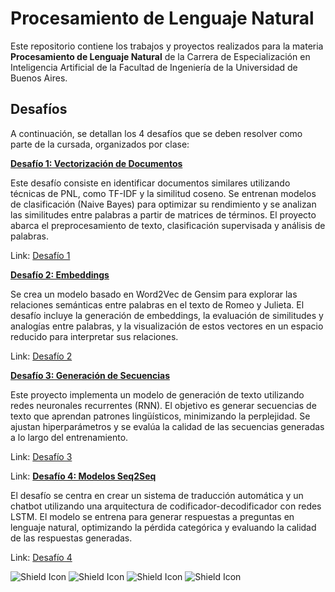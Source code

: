 # Procesamiento de Lenguaje Natural

Este repositorio contiene los trabajos y proyectos realizados para la materia **Procesamiento de Lenguaje Natural** de la Carrera de Especialización en Inteligencia Artificial de la Facultad de Ingeniería de la Universidad de Buenos Aires.

## Desafíos

A continuación, se detallan los 4 desafíos que se deben resolver como parte de la cursada, organizados por clase:

[**Desafío 1: Vectorización de Documentos**](https://github.com/jpablohagata/CEIA-NLP/blob/master/Desafio_1.ipynb)

Este desafío consiste en identificar documentos similares utilizando técnicas de PNL, como TF-IDF y la similitud coseno. Se entrenan modelos de clasificación (Naive Bayes) para optimizar su rendimiento y se analizan las similitudes entre palabras a partir de matrices de términos. El proyecto abarca el preprocesamiento de texto, clasificación supervisada y análisis de palabras.

Link: [Desafío 1](https://github.com/jpablohagata/CEIA-NLP/blob/master/Desafio_1.ipynb)

[**Desafío 2: Embeddings**](https://github.com/jpablohagata/CEIA-NLP/blob/master/Desafio_2.ipynb)

Se crea un modelo basado en Word2Vec de Gensim para explorar las relaciones semánticas entre palabras en el texto de Romeo y Julieta. El desafío incluye la generación de embeddings, la evaluación de similitudes y analogías entre palabras, y la visualización de estos vectores en un espacio reducido para interpretar sus relaciones.

Link: [Desafío 2](https://github.com/jpablohagata/CEIA-NLP/blob/master/Desafio_2.ipynb)

[**Desafío 3: Generación de Secuencias**](https://github.com/jpablohagata/CEIA-NLP/blob/master/Desafio_3.ipynb)

Este proyecto implementa un modelo de generación de texto utilizando redes neuronales recurrentes (RNN). El objetivo es generar secuencias de texto que aprendan patrones lingüísticos, minimizando la perplejidad. Se ajustan hiperparámetros y se evalúa la calidad de las secuencias generadas a lo largo del entrenamiento.

Link: [Desafío 3](https://github.com/jpablohagata/CEIA-NLP/blob/master/Desafio_3.ipynb)

Link: [**Desafío 4: Modelos Seq2Seq**](https://github.com/jpablohagata/CEIA-NLP/blob/master/Desafio_4.ipynb)

El desafío se centra en crear un sistema de traducción automática y un chatbot utilizando una arquitectura de codificador-decodificador con redes LSTM. El modelo se entrena para generar respuestas a preguntas en lenguaje natural, optimizando la pérdida categórica y evaluando la calidad de las respuestas generadas.

Link: [Desafío 4](https://github.com/jpablohagata/CEIA-NLP/blob/master/Desafio_4.ipynb)

![Shield Icon](https://img.shields.io/badge/Python-FFD43B?style=for-the-badge&logo=python&logoColor=blue) ![Shield Icon](https://img.shields.io/badge/Jupyter-F37626.svg?&style=for-the-badge&logo=Jupyter&logoColor=white) ![Shield Icon](https://img.shields.io/badge/TensorFlow-FF6F00?style=for-the-badge&logo=tensorflow&logoColor=white) ![Shield Icon](https://img.shields.io/badge/Keras-FF0000?style=for-the-badge&logo=keras&logoColor=white)

